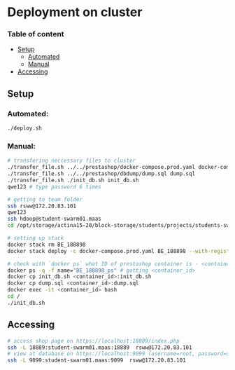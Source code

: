 # Deployment on cluster

### Table of content
- [Setup](#setup)
    - [Automated](#automated)
    - [Manual](#manual)
- [Accessing](#accessing)

## Setup

### Automated:
```bash
./deploy.sh
```

### Manual:
```bash
# transfering neccessary files to cluster
./transfer_file.sh ../../prestashop/docker-compose.prod.yaml docker-compose.yaml
./transfer_file.sh ../../prestashop/dbdump/dump.sql dump.sql 
./transfer_file.sh ./init_db.sh init_db.sh
qwe123 # type password 6 times
```

```bash
# getting to team folder
ssh rsww@172.20.83.101
qwe123
ssh hdoop@student-swarm01.maas
cd /opt/storage/actina15-20/block-storage/students/projects/students-swarm-services/BE_188898
```

```bash
# setting up stack
docker stack rm BE_188898
docker stack deploy -c docker-compose.prod.yaml BE_188898 --with-registry-auth

# check with `docker ps` what ID of prestashop container is - <container_id>
docker ps -q -f name="BE_188898_ps" # getting <container_id>
docker cp init_db.sh <container_id>:init_db.sh
docker cp dump.sql <container_id>:dump.sql
docker exec -it <container_id> bash
cd /
./init_db.sh
```

## Accessing

```bash
# access shop page on https://localhost:18889/index.php
ssh -L 18889:student-swarm01.maas:18889  rsww@172.20.83.101
# view at database on https://localhost:9099 (username=root, password=student)
ssh -L 9099:student-swarm01.maas:9099  rsww@172.20.83.101
```
